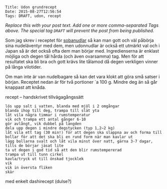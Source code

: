     Title: Udon grundrecept
    Date: 2015-08-27T12:56:54
    Tags: DRAFT, udon, recept

_Replace this with your post text. Add one or more comma-separated
Tags above. The special tag `DRAFT` will prevent the post from being
published._

<!-- more -->

Som jag skrev i receptet för [sobanudlar](/2016/07/grundrecept-för-soba.html) så kan man gott och väl påbörja sina nudeläventyr med dem, men udonnudlar är också ett utmärkt val och i Japan så är det också ofta dem man börjar med. Ingredienserna är enklast möjliga och degen tål hårda (och även ovarsamma) tag. Men för att resultatet ska bli bra och gott krävs lite tålamod då degen verkligen vinner på långa vilotider.




Om man inte är van nudelbagare så kan det vara klokt att göra små satser i början. Receptet nedan är för två portioner `a 100 g. Mindre deg än så går knappast att knåda.


recept – handskrivet
tillvägagångssätt

    lös upp salt i vatten, blanda med mjöl i 2 omgångar
    blanda ihop till deg, trampa till slät yta
    låt vila några timmar i rumstemperatur
    vik och trampa ett antal gånger 6-10
    gör avlångt, vik dubbel på längden
    dela upp degen i mindre degstycken (typ 1,2−2 kg)
    låt vila ett tag (30 min!) för att degen ska slappna av och forma till bollar för att det ska bli en rund form när man kavlar ut
    lägg bollarna svalt och låt vila minst över natt, gärna 3-7 dagar, tills de börjar jäsat lite
    ta ut degen i god tid så att den blir rumstempererad
    trampa ut till tunn cirkel
    kavla/tryck ut till önskad tjocklek
    vik
    vik in översta fliken
    skär




med enkelt dashirecept (dulse?)


